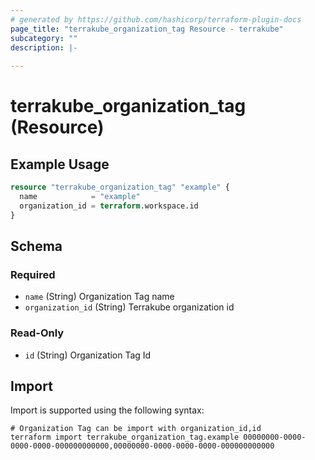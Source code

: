 ```yaml
---
# generated by https://github.com/hashicorp/terraform-plugin-docs
page_title: "terrakube_organization_tag Resource - terrakube"
subcategory: ""
description: |-
  
---
```


# terrakube_organization_tag (Resource)



## Example Usage

```terraform
resource "terrakube_organization_tag" "example" {
  name            = "example"
  organization_id = terraform.workspace.id
}
```

<!-- schema generated by tfplugindocs -->
## Schema

### Required

- `name` (String) Organization Tag name
- `organization_id` (String) Terrakube organization id

### Read-Only

- `id` (String) Organization Tag Id

## Import

Import is supported using the following syntax:

```shell
# Organization Tag can be import with organization_id,id
terraform import terrakube_organization_tag.example 00000000-0000-0000-0000-000000000000,00000000-0000-0000-0000-000000000000
```
